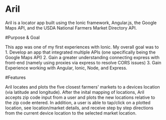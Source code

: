 # Aril

Aril is a locator app built using the Ionic framework, Angular.js, the Google Maps API, and the USDA National Farmers Market Directory API.

#Purpose & Goal

This app was one of my first experiences with Ionic. My overall goal was to
	1. Develop an app that integrated multiple APIs (one specifically being the Google Maps API)
	2. Gain a greater understanding connecting express with front-end (namely using proxies via express to resolve CORS issues)
	3. Gain Experience working with Angular, Ionic, Node, and Express.

#Features

Aril locates and plots the five closest farmers' markets to a devices location (via latitude and longitude). After the inital mapping of locations, Aril accepts zip code input from a user and plots the new locations relative to the zip code entered. In addition, a user is able to tap/click on a plotted location, see location/market details, and receive step by step directions from the current device location to the selected market location.
